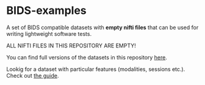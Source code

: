 # BIDS-examples
A set of BIDS compatible datasets with **empty nifti files** that can be used for writing lightweight software tests.

ALL NIFTI FILES IN THIS REPOSITORY ARE EMPTY!

You can find full versions of the datasets in this repository [here](https://drive.google.com/drive/u/0/folders/0B2JWN60ZLkgkMGlUY3B4MXZIZW8).

Lookig for a dataset with particular features (modalities, sessions etc.). Check out [the guide](https://github.com/INCF/BIDS-examples/wiki/MRI-datasets).
